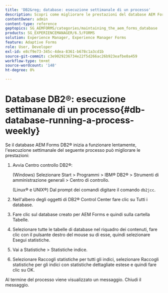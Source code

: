 ```yaml
---
title: 'DB2&reg; database: esecuzione settimanale di un processo'
description: Scopri come migliorare le prestazioni del database AEM Forms DB2&reg;.
contentOwner: admin
content-type: reference
geptopics: SG_AEMFORMS/categories/maintaining_the_aem_forms_database
products: SG_EXPERIENCEMANAGER/6.5/FORMS
solution: Experience Manager, Experience Manager Forms
feature: Adaptive Forms
role: User, Developer
exl-id: e8cf9e73-345c-4dea-8361-b678c1a3cd1b
source-git-commit: c3e9029236734e22f5d266ac26b923eafbe0a459
workflow-type: tm+mt
source-wordcount: '148'
ht-degree: 0%

---
```


# Database DB2®: esecuzione settimanale di un processo{#db-database-running-a-process-weekly}

Se il database AEM Forms DB2® inizia a funzionare lentamente, l&#39;esecuzione settimanale del seguente processo può migliorare le prestazioni:

1. Avvia Centro controllo DB2®:

   (Windows) Selezionare Start > Programmi > IBM® DB2® > Strumenti di amministrazione generali > Centro di controllo.

   (Linux® e UNIX®) Dal prompt dei comandi digitare il comando `db2jcc`.

1. Nell&#39;albero degli oggetti di DB2® Control Center fare clic su Tutti i database.
1. Fare clic sul database creato per AEM Forms e quindi sulla cartella Tabelle.
1. Selezionare tutte le tabelle di database nel riquadro dei contenuti, fare clic con il pulsante destro del mouse su di esse, quindi selezionare Esegui statistiche.
1. Vai a Statistiche > Statistiche indice.
1. Selezionare Raccogli statistiche per tutti gli indici, selezionare Raccogli statistiche per gli indici con statistiche dettagliate estese e quindi fare clic su OK.

Al termine del processo viene visualizzato un messaggio. Chiudi il messaggio.
